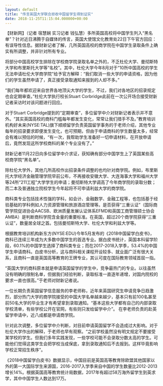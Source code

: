 ```yaml
---
layout: default
title: "传言英国大学联合拒收中国留学生得到证实"
date: 2018-11-25T11:15:04.000000+00:00
---
```


【财新网】（记者 宿慧娴 实习记者 钱弘慧）多所英国高校将中国学生列入“黑名单”？针对近日沸腾于自媒体的传言，英国大使馆文化教育处22日下午官方回应：有误导性信息。据财新记者了解，几所英国高校的商学院在中国学生录取条件上确实有所调整，并非针对所有专业。

将部分中国高校学生排除在学校商学院录取名单之外的，不乏杜伦大学、曼彻斯特大学和布里斯托大学等“名校”。其中，杜伦大学今年8月对于“10所中国高校的学生无法申请杜伦大学商学院”给予官方解释：“我们取消一些大学的申请资格，因为他们的学生虽然申请了，真正接受录取通知来报到的人却不多。”

“我们每年都欢迎来自世界各地顶尖大学的学生，不过，我们对各地区的招录规定也会定期审查。”杜伦大学执行校长Stuart Corbridge此前在一次公开场合接受财新记者采访时对该问题进行回应。

对于Stuart Corbridge提到的“定期审查”，多位留学中介对财新记者表示并不意外。“其实英国高校的商科门槛每年都发生变化，常常让我们措手不及。”教育培训机构好未来(NYSE:TAL)旗下顺顺留学负责英国留学事务的于老师介绍，其他专业每年的招录要求即便发生变化，也可预期，但由于申请商科的学生数量太多，经常会有难以预估的时候，“有一次，我帮助学生准备好一切申请材料，在开放申请后，竟然发现这所学校商科的某个专业没有了。”

财新记者11月22日向多位留学中介求证，获知确有部分中国学生上了英国某些高校商学院“黑名单”。

除杜伦大学外，其他几所高校作出招录条件调整的也均针对商学院。例如，布里斯托大学经济金融管理学院早前公布，不再接收安徽大学、大连海事大学和福州大学等24所“211工程”大学学生的申请；曼彻斯特大学调高了今年商学院的录取分数；而二本及普通独立院校学生今年起将不可申请利兹大学的商学院。

商科类专业包括技术性强的学科，如会计、金融数学、金融工程等，也包括基于经验基础的学科例如人力资源管理和旅游酒店管理等。是否获得“三重认证”（国际商管学院促进协会AACSB、欧洲质量发展认证体系EFMD和英国工商管理硕士协会AMBA）是判断商科学院含金量的重要标准。在英国，超过20个商学院获得“三重认证”，数量居全球之首。包括曼彻斯特大学、杜伦大学和利兹大学等。

根据教育培训机构新东方(NYSE:EDU)今年5月发布的《2018中国留学白皮书》，商科已连续三年成为大多数中国学生的首选专业。据白皮书统计，英国本科留学阶段，60.1%的中国学生选择了商科类专业；而在2017-2018入学季，53.4%的中国学生申请商科。白皮书分析，这与商科相关课程开设较多、就业面广泛有很大关系，且商科一直是英国高等教育的王牌专业，其认可度在国际教育领域首屈一指。

“英国大学的商科原本就是申请英国留学的学生中，竞争最热门的专业。以往虽然没有明确的限制名单，但据我们经验判断，录取标准一直逐年递增，对国内院校的要求一直也很高。”于老师对财新记者说。

一位长期负责英国留学信息服务的李老师称，近年来英国研究生申请竞争日趋激烈，部分热门大学的商学院接受的中国大学名单越来越少，基本只有前100名甚至前50名大学的毕业生才有希望拿到录取通知。“基本这些大学都有自己的内部录取学校清单，有些学校公开在官网，有些则只发给留学中介”。 在李老师负责的赴英留学申请中，近八成都是申请商学院。

针对此次调整，多位留学中介判断，对目前申请英国留学不会造成过大影响。对于杜伦大学作出的解释，于老师也早有观察。“之前学校虽然没有明文规定不要接受某学校的学生。但我们多年实践发现，一些学校可能不会录取分数太高的学生。可能他们觉得这类学生会把学校当成保底，拿到录取通知后不去报到。这样毕竟影响学校正常招生秩序”。

《2018中国留学白皮书》数据显示，中国目前是英国高等教育除欧盟其他国家以外的第一大国际学生来源国，2016-2017入学季来自中国的学生数量比2012-2013增长14%。根据英国高等教育统计局数据，2017年有超过58万海外留学生到英求学，其中中国学生人数达到17万。

